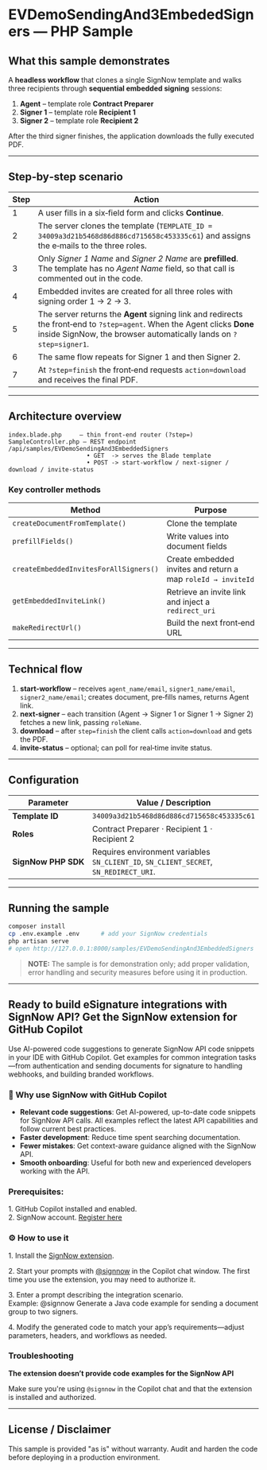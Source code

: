 # EVDemoSendingAnd3EmbededSigners — PHP Sample

## What this sample demonstrates

A **headless workflow** that clones a single SignNow template and walks three recipients through **sequential embedded signing** sessions:

1. **Agent** – template role **Contract Preparer**
2. **Signer 1** – template role **Recipient 1**
3. **Signer 2** – template role **Recipient 2**

After the third signer finishes, the application downloads the fully executed PDF.

---

## Step‑by‑step scenario

| Step | Action                                                                                                                                                                                         |
| ---- | ---------------------------------------------------------------------------------------------------------------------------------------------------------------------------------------------- |
| 1    | A user fills in a six‑field form and clicks **Continue**.                                                                                                                                      |
| 2    | The server clones the template (`TEMPLATE_ID = 34009a3d21b5468d86d886cd715658c453335c61`) and assigns the e‑mails to the three roles.                                                          |
| 3    | Only *Signer 1 Name* and *Signer 2 Name* are **prefilled**. The template has no *Agent Name* field, so that call is commented out in the code.                                                 |
| 4    | Embedded invites are created for all three roles with signing order 1 → 2 → 3.                                                                                                                 |
| 5    | The server returns the **Agent** signing link and redirects the front‑end to `?step=agent`. When the Agent clicks **Done** inside SignNow, the browser automatically lands on `?step=signer1`. |
| 6    | The same flow repeats for Signer 1 and then Signer 2.                                                                                                                                          |
| 7    | At `?step=finish` the front‑end requests `action=download` and receives the final PDF.                                                                                                         |

---

## Architecture overview

```
index.blade.php     – thin front‑end router (?step=)
SampleController.php – REST endpoint /api/samples/EVDemoSendingAnd3EmbeddedSigners
                      • GET  -> serves the Blade template
                      • POST -> start‑workflow / next‑signer / download / invite‑status
```

### Key controller methods

| Method                                 | Purpose                                                      |
| -------------------------------------- | ------------------------------------------------------------ |
| `createDocumentFromTemplate()`         | Clone the template                                           |
| `prefillFields()`                      | Write values into document fields                            |
| `createEmbeddedInvitesForAllSigners()` | Create embedded invites and return a map `roleId → inviteId` |
| `getEmbeddedInviteLink()`              | Retrieve an invite link and inject a `redirect_uri`          |
| `makeRedirectUrl()`                    | Build the next front‑end URL                                 |

---

## Technical flow

1. **start‑workflow**  – receives `agent_name/email`, `signer1_name/email`, `signer2_name/email`; creates document, pre‑fills names, returns Agent link.
2. **next‑signer** – each transition (Agent → Signer 1 or Signer 1 → Signer 2) fetches a new link, passing `roleName`.
3. **download** – after `step=finish` the client calls `action=download` and gets the PDF.
4. **invite‑status** – optional; can poll for real‑time invite status.

---

## Configuration

| Parameter           | Value / Description                                                                   |
| ------------------- | ------------------------------------------------------------------------------------- |
| **Template ID**     | `34009a3d21b5468d86d886cd715658c453335c61`                                            |
| **Roles**           | Contract Preparer · Recipient 1 · Recipient 2                                         |
| **SignNow PHP SDK** | Requires environment variables `SN_CLIENT_ID`, `SN_CLIENT_SECRET`, `SN_REDIRECT_URI`. |

---

## Running the sample

```bash
composer install
cp .env.example .env      # add your SignNow credentials
php artisan serve
# open http://127.0.0.1:8000/samples/EVDemoSendingAnd3EmbeddedSigners
```

> **NOTE:** The sample is for demonstration only; add proper validation, error handling and security measures before using it in production.
____

## Ready to build eSignature integrations with SignNow API? Get the SignNow extension for GitHub Copilot

Use AI-powered code suggestions to generate SignNow API code snippets in your IDE with GitHub Copilot. Get examples for common integration tasks—from authentication and sending documents for signature to handling webhooks, and building branded workflows.

###  **🚀 Why use SignNow with GitHub Copilot**

* **Relevant code suggestions**: Get AI-powered, up-to-date code snippets for SignNow API calls. All examples reflect the latest API capabilities and follow current best practices.
* **Faster development**: Reduce time spent searching documentation.
* **Fewer mistakes**: Get context-aware guidance aligned with the SignNow API.
* **Smooth onboarding**: Useful for both new and experienced developers working with the API.

### **Prerequisites:**

1\. GitHub Copilot installed and enabled.  
2\. SignNow account. [Register here](https://www.signnow.com/developers)

### ⚙️ **How to use it**

1\. Install the [SignNow extension](https://github.com/apps/signnow).

2\. Start your prompts with [@signnow](https://github.com/signnow) in the Copilot chat window. The first time you use the extension, you may need to authorize it.

3\. Enter a prompt describing the integration scenario.   
Example: @signnow Generate a Java code example for sending a document group to two signers.

4\. Modify the generated code to match your app’s requirements—adjust parameters, headers, and workflows as needed.

### **Troubleshooting**
**The extension doesn’t provide code examples for the SignNow API**

Make sure you're using `@signnow` in the Copilot chat and that the extension is installed and authorized.

____

## License / Disclaimer

This sample is provided "as is" without warranty. Audit and harden the code before deploying in a production environment.
